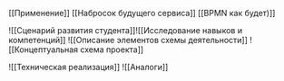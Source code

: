 [[Применение]]
[[Набросок будущего сервиса]]
[[BPMN как будет)]]

![[Сценарий развития студента]]![[Исследование навыков и компетенций]]
![[Описание элементов схемы деятельности]]
![[Концептуальная схема проекта]]


![[Техническая реализация]]
![[Аналоги]]